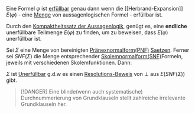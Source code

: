 Eine Formel $\varphi$ ist [erfüllbar](Erfüllbarkeit.md) genau dann wenn die [[Herbrand-Expansion]] $E(\varphi)$ - eine [Menge](Mengen.md) von aussagenlogischen Formel - erfüllbar ist.

Durch den [Kompaktheitssatz der Aussagenlogik](Kompaktheitssatz%20der%20Aussagenlogik.md), genügt es, eine __endliche__ unerfüllbare Teilmenge $E(\varphi)$ zu finden, um zu beweisen, dass $E(\varphi)$ unerfüllbar ist.

Sei $\Sigma$ eine Menge von bereinigten [Pränexnormalform(PNF)](Normalformen%20der%20Prädikatenlogik.md#Pränexnormalform(PNF)) [Saetzen](Satz.md). Ferner sei $SNF(\Sigma)$ die Menge entsprechender [Skolemnormalform(SNF)](Normalformen%20der%20Prädikatenlogik.md#Skolemnormalform(SNF))Formeln, jeweils mit verschiedenen Skolemfunktionen. Dann:

$\Sigma$ ist [Unerfüllbar](Unerfüllbar.md) g.d.w es einen [Resolutions-Beweis](Resolution.md) von $\bot$ aus $E(SNF(\Sigma))$ gibt.


>[!DANGER]
>Eine blinde(wenn auch systematische) Durchnummerierung von Grundklauseln stellt zahlreiche irrelevante Grundklauseln her.

